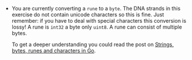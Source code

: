 - You are currently converting a `rune` to a `byte`. The DNA strands in this exercise do not contain 
unicode characters so this is fine. Just remember: if you have to deal with special characters this 
conversion is lossy! A rune is `int32` a byte only `uint8`. A rune can consist of multiple bytes.

    To get a deeper understanding you could 
read the post on [Strings, bytes, runes and characters in Go](https://blog.golang.org/strings).